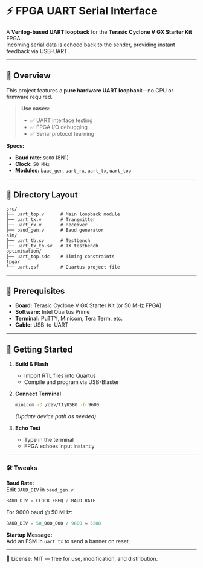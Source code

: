 # ⚡ FPGA UART Serial Interface

A **Verilog-based UART loopback** for the **Terasic Cyclone V GX Starter Kit** FPGA.  
Incoming serial data is echoed back to the sender, providing instant feedback via USB-UART.

---

## 📜 Overview

This project features a **pure hardware UART loopback**—no CPU or firmware required.

> **Use cases:**
> - ✅ UART interface testing
> - ✅ FPGA I/O debugging
> - ✅ Serial protocol learning

**Specs:**
- **Baud rate:** `9600` (8N1)
- **Clock:** `50 MHz`
- **Modules:** `baud_gen`, `uart_rx`, `uart_tx`, `uart_top`

---

## 📂 Directory Layout

```
src/
├── uart_top.v      # Main loopback module
├── uart_tx.v       # Transmitter
├── uart_rx.v       # Receiver
├── baud_gen.v      # Baud generator
sim/
├── uart_tb.sv      # Testbench
├── uart_tx_tb.sv   # TX testbench
optimisation/
├── uart_top.sdc    # Timing constraints
fpga/
└── uart.qsf        # Quartus project file
```

---

## 🔧 Prerequisites

- **Board:** Terasic Cyclone V GX Starter Kit (or 50 MHz FPGA)
- **Software:** Intel Quartus Prime
- **Terminal:** PuTTY, Minicom, Tera Term, etc.
- **Cable:** USB-to-UART

---

## 🚀 Getting Started

1. **Build & Flash**
    - Import RTL files into Quartus
    - Compile and program via USB-Blaster

2. **Connect Terminal**
    ```bash
    minicom -D /dev/ttyUSB0 -b 9600
    ```
    *(Update device path as needed)*

3. **Echo Test**
    - Type in the terminal
    - FPGA echoes input instantly

---

### 🛠 Tweaks

**Baud Rate:**  
Edit `BAUD_DIV` in `baud_gen.v`:

```verilog
BAUD_DIV = CLOCK_FREQ / BAUD_RATE
```

For 9600 baud @ 50 MHz:

```verilog
BAUD_DIV = 50_000_000 / 9600 ≈ 5208
```

**Startup Message:**  
Add an FSM in `uart_tx` to send a banner on reset.

---

📜 License: MIT — free for use, modification, and distribution.
